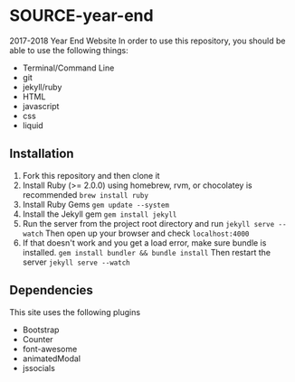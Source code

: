 # SOURCE-year-end
2017-2018 Year End Website
In order to use this repository, you should be able to use the following things:
* Terminal/Command Line
* git
* jekyll/ruby
* HTML
* javascript
* css
* liquid

## Installation
1. Fork this repository and then clone it
2. Install Ruby (>= 2.0.0) using homebrew, rvm, or chocolatey is recommended
`brew install ruby`
3. Install Ruby Gems
`gem update --system`
4. Install the Jekyll gem
`gem install jekyll`
5. Run the server from the project root directory and run
```jekyll serve --watch```
Then open up your browser and check `localhost:4000`
6. If that doesn't work and you get a load error, make sure bundle is installed.
```gem install bundler && bundle install```
Then restart the server
```jekyll serve --watch```

## Dependencies
This site uses the following plugins
* Bootstrap
* Counter
* font-awesome
* animatedModal
* jssocials
